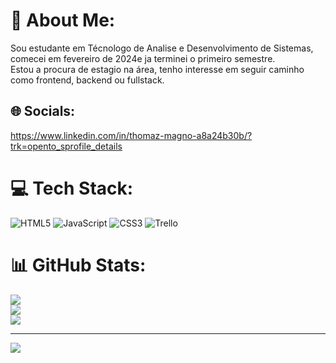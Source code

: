# 💫 About Me:
Sou estudante em Técnologo de Analise e Desenvolvimento de Sistemas, comecei em fevereiro de 2024e ja terminei o primeiro semestre. <br>Estou a procura de estagio na área, tenho interesse em seguir caminho como frontend, backend ou fullstack.


## 🌐 Socials:
https://www.linkedin.com/in/thomaz-magno-a8a24b30b/?trk=opento_sprofile_details

# 💻 Tech Stack:
![HTML5](https://img.shields.io/badge/html5-%23E34F26.svg?style=for-the-badge&logo=html5&logoColor=white) ![JavaScript](https://img.shields.io/badge/javascript-%23323330.svg?style=for-the-badge&logo=javascript&logoColor=%23F7DF1E) ![CSS3](https://img.shields.io/badge/css3-%231572B6.svg?style=for-the-badge&logo=css3&logoColor=white) ![Trello](https://img.shields.io/badge/Trello-%23026AA7.svg?style=for-the-badge&logo=Trello&logoColor=white)
# 📊 GitHub Stats:
![](https://github-readme-stats.vercel.app/api?username=ThomazMagno&theme=aura&hide_border=false&include_all_commits=false&count_private=false)<br/>
![](https://github-readme-streak-stats.herokuapp.com/?user=ThomazMagno&theme=aura&hide_border=false)<br/>
![](https://github-readme-stats.vercel.app/api/top-langs/?username=ThomazMagno&theme=aura&hide_border=false&include_all_commits=false&count_private=false&layout=compact)

---
[![](https://visitcount.itsvg.in/api?id=ThomazMagno&icon=0&color=0)](https://visitcount.itsvg.in)

<!-- Proudly created with GPRM ( https://gprm.itsvg.in ) -->

